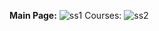 **Main Page:**
![ss1](https://github.com/NavyaSrivas/College_Website/assets/138609096/f216d73e-9a16-4e5f-94b1-5e0c580c01c9)
Courses:
![ss2](https://github.com/NavyaSrivas/College_Website/assets/138609096/ed2467ec-7417-4832-8a9f-773047d6b214)

